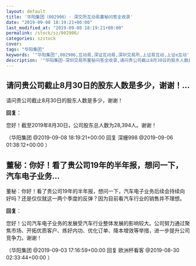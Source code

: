 ```yaml
---
layout: default
title: '华阳集团（002906）- 深交所互动易董秘问答全收录'
date: "2019-09-08 18:19:21+00:00"
last_modified_at: "2019-09-08 18:19:21+00:00"
permalink: /stock/sz/002906/
categories: szstock
cover: 
tags: "华阳集团"
keywords: '"华阳集团",002906,互动易,深证互动易,深圳交易所,上证易互动,上证e互动'
description: '"华阳集团-深圳交易所董秘问答全收录,请问贵公司截止8月30日的股东人数是多少，谢谢！"'
---
```


## 请问贵公司截止8月30日的股东人数是多少，谢谢！...

请问贵公司截止8月30日的股东人数是多少，谢谢！

**回复**：

您好！截至2019年8月30日，公司股东总人数为28,394人。谢谢！ 

（华阳集团  @2019-09-08 18:19:21+00:00 回复 深姗998  @2019-09-06 01:38:12+00:00 ）

## 董秘：你好！看了贵公司19年的半年报，想问一下，汽车电子业务...

董秘：你好！看了贵公司19年的半年报，想问一下，汽车电子业务后续会持续向好吗？还是仅仅就这一两个季度的反弹？因为目前看汽车行业的销售并不理想。

**回复**：

您好！公司汽车电子业务的发展受汽车行业整体发展的影响较大。公司努力通过聚焦市场、开拓优质客户、练好内功、优化订单、降本增效等举措，进一步提升公司竞争力。谢谢！ 

（华阳集团  @2019-09-03 17:16:59+00:00 回复 欧洲杯看客  @2019-08-30 02:33:44+00:00 ）

